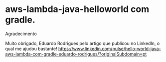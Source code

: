 # aws-lambda-java-helloworld com gradle.

Agradecimento 

Muito obrigado, Eduardo Rodrigues pelo artigo que publicou no LinkedIn, o qual me ajudou bastante! 
https://www.linkedin.com/pulse/hello-world-java-aws-lambda-com-gradle-eduardo-rodrigues/?originalSubdomain=pt
